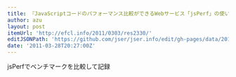 ```yaml
---
title: 『JavaScriptコードのパフォーマンス比較ができるWebサービス「jsPerf」の使い方 | Web scratch』
author: azu
layout: post
itemUrl: 'http://efcl.info/2011/0303/res2330/'
editJSONPath: 'https://github.com/jser/jser.info/edit/gh-pages/data/2011/03/index.json'
date: '2011-03-28T20:27:00Z'
---
```

jsPerfでベンチマークを比較して記録
